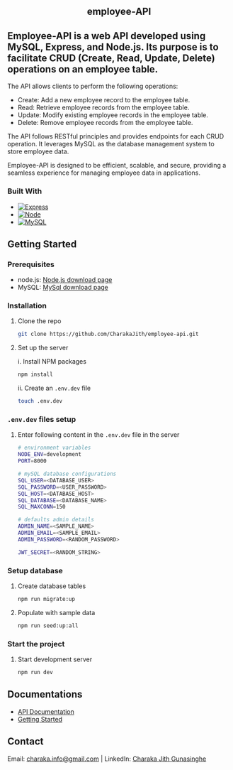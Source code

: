 <div align="center">
  <h2 ="center">employee-API</h2>
</div>

## Employee-API is a web API developed using MySQL, Express, and Node.js. Its purpose is to facilitate CRUD (Create, Read, Update, Delete) operations on an employee table.

The API allows clients to perform the following operations:

- Create: Add a new employee record to the employee table.
- Read: Retrieve employee records from the employee table.
- Update: Modify existing employee records in the employee table.
- Delete: Remove employee records from the employee table.

The API follows RESTful principles and provides endpoints for each CRUD operation. It leverages MySQL as the database management system to store employee data.

Employee-API is designed to be efficient, scalable, and secure, providing a seamless experience for managing employee data in applications.

### Built With
- [![Express][Express.js]][Express.js-url]
- [![Node][Node.js]][Node-url]
- [![MySQL][mysql]][mysql-url]

## Getting Started

### Prerequisites

- node.js: [Node.js download page](https://nodejs.org/en/download)
- MySQL: [MySql download page](https://dev.mysql.com/downloads/)

### Installation

1. Clone the repo
   ```bash
   git clone https://github.com/CharakaJith/employee-api.git
   ```
2. Set up the server
   
    i. Install NPM packages
   ```bash
   npm install
   ```   
   ii. Create an `.env.dev` file
   ```bash
   touch .env.dev
   ```

### `.env.dev` files setup

1. Enter following content in the `.env.dev` file in the server
    ```bash
   # environment variables
    NODE_ENV=development
    PORT=8000

    # mySQL database configurations
    SQL_USER=<DATABASE_USER>
    SQL_PASSWORD=<USER_PASSWORD>
    SQL_HOST=<DATABASE_HOST>
    SQL_DATABASE=<DATABASE_NAME>
    SQL_MAXCONN=150

    # defaults admin details
    ADMIN_NAME=<SAMPLE_NAME>
    ADMIN_EMAIL=<SAMPLE_EMAIL>
    ADMIN_PASSWORD=<RANDOM_PASSWORD>

    JWT_SECRET=<RANDOM_STRING>
   ```

### Setup database

1. Create database tables
   ```bash
   npm run migrate:up
   ```
2. Populate with sample data
    ```bash
   npm run seed:up:all
   ```

### Start the project

1. Start development server
   ```bash
   npm run dev
   ```

## Documentations

- [API Documentation](https://jith420.atlassian.net/l/cp/f5G0TvyW)
- [Getting Started](https://jith420.atlassian.net/l/cp/XuHvyqa7)


## Contact
Email: [charaka.info@gmail.com](mailto:charaka.info@gmail.com) | LinkedIn: [Charaka Jith Gunasinghe](https://www.linkedin.com/in/charaka-gunasinghe-6742861b9/)

<!-- MARKDOWN LINKS & IMAGES -->
[Node.js]: https://img.shields.io/badge/Node.js-12A952?style=for-the-badge&logo=node.js&logoColor=white
[Node-url]: https://nodejs.org/en
[Express.js]: https://img.shields.io/badge/Express.js-000000?style=for-the-badge&logo=express&logoColor=white
[Express.js-url]: https://expressjs.com/
[mysql]: https://img.shields.io/badge/MySQL-4479A1?style=for-the-badge&logo=mysql&logoColor=white
[mysql-url]: https://dev.mysql.com/